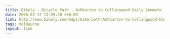 ```yaml
---
title: Bikely - Bicycle Path - Ashburton to Collingwood Daily Commute
date: 2006-07-17 11:39:30 +10:00
link: http://www.bikely.com/maps/bike-path/Ashburton-to-Collingwood-Daily-Commute
tags: melbourne
layout: link
---
```

